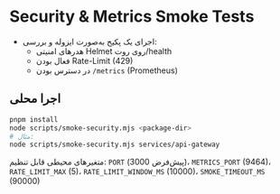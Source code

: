 # Security & Metrics Smoke Tests

- اجرای یک پکیج به‌صورت ایزوله و بررسی:
  - هدرهای امنیتی Helmet روی روت/health
  - فعال بودن Rate-Limit (429)
  - در دسترس بودن `/metrics` (Prometheus)

## اجرا محلی
```bash
pnpm install
node scripts/smoke-security.mjs <package-dir>
# مثال:
node scripts/smoke-security.mjs services/api-gateway
```
متغیرهای محیطی قابل تنظیم: `PORT` (پیش‌فرض 3000)، `METRICS_PORT` (9464)، `RATE_LIMIT_MAX` (5)، `RATE_LIMIT_WINDOW_MS` (10000)، `SMOKE_TIMEOUT_MS` (90000)
